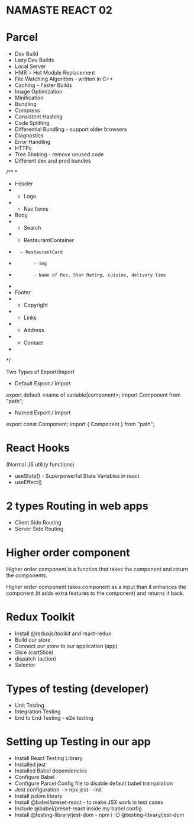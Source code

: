 # NAMASTE REACT 02

# Parcel
- Dev Build
- Lazy Dev Builds
- Local Server
- HMR = Hot Module Replacement
- File Watching Algorithm - written in C++
- Caching - Faster Builds
- Image Optimization
- Minification
- Bundling
- Compress
- Consistent Hashing
- Code Splitting
- Differential Bundling - support older browsers
- Diagnostics
- Error Handling
- HTTPs
- Tree Shaking - remove unused code
- Different dev and prod bundles





/**
 * 
 * Header
 *  - Logo
 *  - Nav Items
 * Body
 *  - Search
 *  - RestaurantContainer
 *       - RestaurantCard
 *            - Img
 *            - Name of Res, Star Rating, cuisine, delivery time
 * 
 * Footer
 *  - Copyright
 *  - Links
 *  - Address
 *  - Contact
 * 
 */


Two Types of Export/Import

- Default Export / Import

export default <name of variable|component>;
import Component from "path";

- Named Export / Import

export const Component;
import { Component } from "path";

# React Hooks
  (Normal JS utility functions)

- useState() - Superpowerful State Variables in react
- useEffect()



# 2 types Routing in web apps
  - Client Side Routing
  - Server Side Routing

# Higher order component
Higher order component is a function that takes the component and return the components.

Higher order component takes component as a input than it  enhances the component (it adds extra features to the component) and returns it back.


# Redux Toolkit
- Install @reduxjs/toolkit and react-redux 
- Build our store
- Connect our store to our application (app)
- Slice (cartSlice)
- dispatch (action)
- Selector


# Types of testing (developer)
 - Unit Testing
 - Integration Testing
 - End to End Testing - e2e testing

# Setting up Testing in our app
 - Install React Testing Library
 - Installed jest
 - Installed Babel dependencies
 - Configure Babel
 - Configure Parcel Config file to disable default babel transpilation 
 - Jest configuration --> npx jest --init
 - Install jsdom library
 - Install @babel/preset-react - to make JSX work in test cases
 - Include @babel/preset-react inside my babel config
 - Install @testing-library/jest-dom - npm i -D @testing-library/jest-dom

